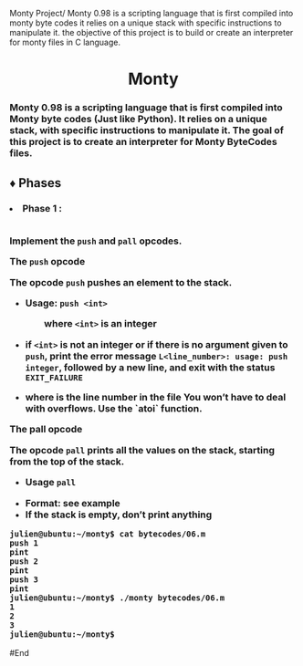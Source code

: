 Monty Project/
Monty 0.98 is a scripting language that is first compiled into monty byte codes it relies on a unique stack with specific instructions to manipulate it. the objective of this project is to build or create an interpreter for monty files in C language.
<h1 align="center">Monty</h1>

<h3>
Monty 0.98 is a scripting language that is first compiled into Monty byte codes (Just like Python). It relies on a unique stack, with specific instructions to manipulate it. The goal of this project is to create an interpreter for Monty ByteCodes files.</h3>

<h2>&diams;	Phases</h2>
<h3>
<li>Phase 1 : </li>
  <br>
  
  Implement the `push` and `pall` opcodes.

The `push` opcode

The opcode `push` pushes an element to the stack.

<ul>
<p>

<li>

  Usage: `push <int>`
  
&emsp;&emsp;where `<int>` is an integer

</li>
</p>

<p>

<li>

if `<int>` is not an integer or if there is no argument given to `push`, print the error message `L<line_number>: usage: push integer`, followed by a new line, and exit with the status `EXIT_FAILURE`

</li>

</p>

<li>
where is the line number in the file
You won’t have to deal with overflows. Use the `atoi` function.

</li>
</ul>

The pall opcode

The opcode `pall` prints all the values on the stack, starting from the top of the stack.

<ul>

<li>
  
Usage `pall`  </li>

<li>Format: see example</li>

<li>If the stack is empty, don’t print anything</li>

</ul>

```
julien@ubuntu:~/monty$ cat bytecodes/06.m 
push 1
pint
push 2
pint
push 3
pint
julien@ubuntu:~/monty$ ./monty bytecodes/06.m 
1
2
3
julien@ubuntu:~/monty$ 
```

</h3>
#End 
